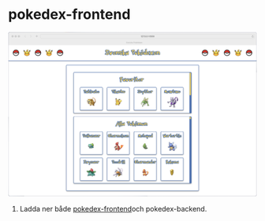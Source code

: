 # pokedex-frontend
![](pokedex.png)
1. Ladda ner både [pokedex-frontend]([https://pages.github.com/](https://github.com/RobbanT/pokedex-frontend/tree/main)https://github.com/RobbanT/pokedex-frontend/tree/main)och pokedex-backend.

